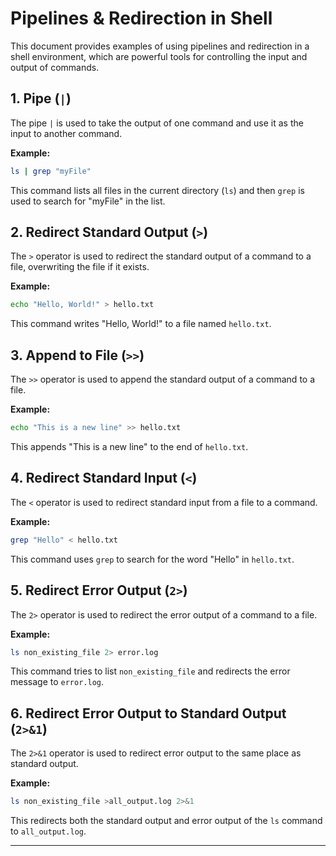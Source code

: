 # Pipelines & Redirection in Shell

This document provides examples of using pipelines and redirection in a shell environment, which are powerful tools for controlling the input and output of commands.

## 1. Pipe (`|`)

The pipe `|` is used to take the output of one command and use it as the input to another command.

**Example:**
```sh
ls | grep "myFile"
```
This command lists all files in the current directory (`ls`) and then `grep` is used to search for "myFile" in the list.

## 2. Redirect Standard Output (`>`)

The `>` operator is used to redirect the standard output of a command to a file, overwriting the file if it exists.

**Example:**
```sh
echo "Hello, World!" > hello.txt
```
This command writes "Hello, World!" to a file named `hello.txt`.

## 3. Append to File (`>>`)

The `>>` operator is used to append the standard output of a command to a file.

**Example:**
```sh
echo "This is a new line" >> hello.txt
```
This appends "This is a new line" to the end of `hello.txt`.

## 4. Redirect Standard Input (`<`)

The `<` operator is used to redirect standard input from a file to a command.

**Example:**
```sh
grep "Hello" < hello.txt
```
This command uses `grep` to search for the word "Hello" in `hello.txt`.

## 5. Redirect Error Output (`2>`)

The `2>` operator is used to redirect the error output of a command to a file.

**Example:**
```sh
ls non_existing_file 2> error.log
```
This command tries to list `non_existing_file` and redirects the error message to `error.log`.

## 6. Redirect Error Output to Standard Output (`2>&1`)

The `2>&1` operator is used to redirect error output to the same place as standard output.

**Example:**
```sh
ls non_existing_file >all_output.log 2>&1
```
This redirects both the standard output and error output of the `ls` command to `all_output.log`.

---
